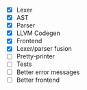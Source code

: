 - [X] Lexer
- [X] AST
- [X] Parser
- [X] LLVM Codegen
- [X] Frontend
- [X] Lexer/parser fusion
- [ ] Pretty-printer
- [ ] Tests
- [ ] Better error messages
- [ ] Better frontend
